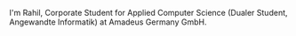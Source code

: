 I'm Rahil, Corporate Student for Applied Computer Science (Dualer Student, Angewandte Informatik) at Amadeus Germany GmbH.

